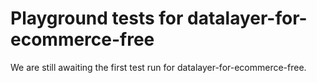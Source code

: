 # Playground tests for datalayer-for-ecommerce-free
We are still awaiting the first test run for datalayer-for-ecommerce-free.

